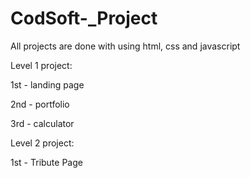 # CodSoft-_Project

All projects are done with using html, css and javascript

Level 1 project:

1st - landing page

2nd - portfolio 

3rd - calculator


Level 2 project:

1st - Tribute Page
